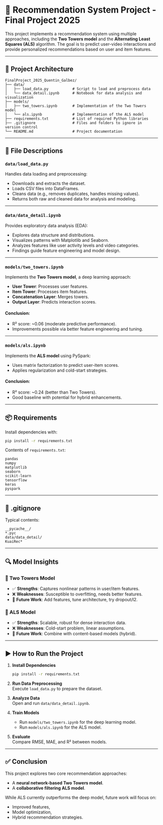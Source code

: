 # 🎯 Recommendation System Project - Final Project 2025

This project implements a recommendation system using multiple approaches, including the **Two Towers model** and the **Alternating Least Squares (ALS)** algorithm. The goal is to predict user-video interactions and provide personalized recommendations based on user and item features.

---

## 🧱 Project Architecture

```
FinalProject_2025_Quentin_Galbez/
├── data/
│   ├── load_data.py           # Script to load and preprocess data
│   └── data_detail.ipynb      # Notebook for data analysis and visualization
├── models/
│   ├── two_towers.ipynb       # Implementation of the Two Towers model
│   └── als.ipynb              # Implementation of the ALS model
├── requirements.txt           # List of required Python libraries
├── .gitignore                 # Files and folders to ignore in version control
└── README.md                  # Project documentation
```

---

## 📁 File Descriptions

### `data/load_data.py`
Handles data loading and preprocessing:
- Downloads and extracts the dataset.
- Loads CSV files into DataFrames.
- Cleans data (e.g., removes duplicates, handles missing values).
- Returns both raw and cleaned data for analysis and modeling.

---

### `data/data_detail.ipynb`
Provides exploratory data analysis (EDA):
- Explores data structure and distributions.
- Visualizes patterns with Matplotlib and Seaborn.
- Analyzes features like user activity levels and video categories.
- Findings guide feature engineering and model design.

---

### `models/two_towers.ipynb`
Implements the **Two Towers model**, a deep learning approach:
- **User Tower**: Processes user features.
- **Item Tower**: Processes item features.
- **Concatenation Layer**: Merges towers.
- **Output Layer**: Predicts interaction scores.

#### Conclusion:
- R² score: ~0.06 (moderate predictive performance).
- Improvements possible via better feature engineering and tuning.

---

### `models/als.ipynb`
Implements the **ALS model** using PySpark:
- Uses matrix factorization to predict user-item scores.
- Applies regularization and cold-start strategies.

#### Conclusion:
- R² score: ~0.24 (better than Two Towers).
- Good baseline with potential for hybrid enhancements.

---

## 📦 Requirements

Install dependencies with:

```bash
pip install -r requirements.txt
```

Contents of `requirements.txt`:
```
pandas
numpy
matplotlib
seaborn
scikit-learn
tensorflow
keras
pyspark
```

---

## 📂 .gitignore

Typical contents:
```
__pycache__/
*.pyc
data/data_detail/
KuaiRec*
```

---

## 🔍 Model Insights

### 🔹 Two Towers Model
- ✅ **Strengths**: Captures nonlinear patterns in user/item features.
- ❌ **Weaknesses**: Susceptible to overfitting, needs better features.
- 🚀 **Future Work**: Add features, tune architecture, try dropout/l2.

### 🔹 ALS Model
- ✅ **Strengths**: Scalable, robust for dense interaction data.
- ❌ **Weaknesses**: Cold-start problem, linear assumptions.
- 🚀 **Future Work**: Combine with content-based models (hybrid).

---

## ▶️ How to Run the Project

1. **Install Dependencies**  
   ```bash
   pip install -r requirements.txt
   ```

2. **Run Data Preprocessing**  
   Execute `load_data.py` to prepare the dataset.

3. **Analyze Data**  
   Open and run `data/data_detail.ipynb`.

4. **Train Models**
   - Run `models/two_towers.ipynb` for the deep learning model.
   - Run `models/als.ipynb` for the ALS model.

5. **Evaluate**  
   Compare RMSE, MAE, and R² between models.

---

## ✅ Conclusion

This project explores two core recommendation approaches:
- A **neural network-based Two Towers model**.
- A **collaborative filtering ALS model**.

While ALS currently outperforms the deep model, future work will focus on:
- Improved features,
- Model optimization,
- Hybrid recommendation strategies.
